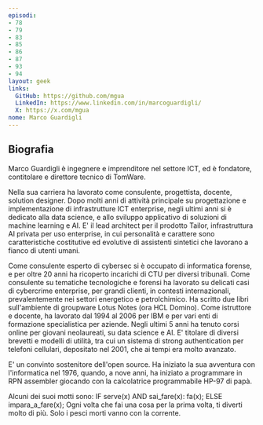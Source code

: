 ```yaml
---
episodi:
- 78
- 79
- 83
- 85
- 86
- 87
- 93
- 94
layout: geek
links:
  GitHub: https://github.com/mgua
  LinkedIn: https://www.linkedin.com/in/marcoguardigli/
  X: https://x.com/mgua
nome: Marco Guardigli
---
```

## Biografia

Marco Guardigli è ingegnere e imprenditore nel settore ICT, ed è fondatore, contitolare e direttore tecnico di TomWare.

Nella sua carriera ha lavorato come consulente, progettista, docente, solution designer.
Dopo molti anni di attività principale su progettazione e implementazione di infrastrutture ICT enterprise, negli ultimi anni si è dedicato alla data science, e allo sviluppo applicativo di soluzioni di machine learning e AI. E' il lead architect per il prodotto Tailor, infrastruttura AI privata per uso enterprise, in cui personalità e carattere sono caratteristiche costitutive ed evolutive di assistenti sintetici che lavorano a fianco di utenti umani.

Come consulente esperto di cybersec si è occupato di informatica forense, e per oltre 20 anni ha ricoperto incarichi di CTU per diversi tribunali. 
Come consulente su tematiche tecnologiche e forensi ha lavorato su delicati casi di cybercrime enterprise, per grandi clienti, in contesti internazionali, prevalentemente nei settori energetico e petrolchimico.
Ha scritto due libri sull'ambiente di groupware Lotus Notes (ora HCL Domino).
Come istruttore e docente, ha lavorato dal 1994 al 2006 per IBM e per vari enti di formazione specialistica per aziende. Negli ultimi 5 anni ha tenuto corsi online per giovani neolaureati, su data science e AI.
E' titolare di diversi brevetti e modelli di utilità, tra cui un sistema di strong authentication per telefoni cellulari, depositato nel 2001, che ai tempi era molto avanzato.

E' un convinto sostenitore dell'open source.
Ha iniziato la sua avventura con l'informatica nel 1976, quando, a nove anni, ha iniziato a programmare in RPN assembler giocando con la calcolatrice programmabile HP-97 di papà.

Alcuni dei suoi motti sono:
  IF serve(x) AND sai_fare(x): fa(x); ELSE impara_a_fare(x);
  Ogni volta che fai una cosa per la prima volta, ti diverti molto di più.
  Solo i pesci morti vanno con la corrente.

